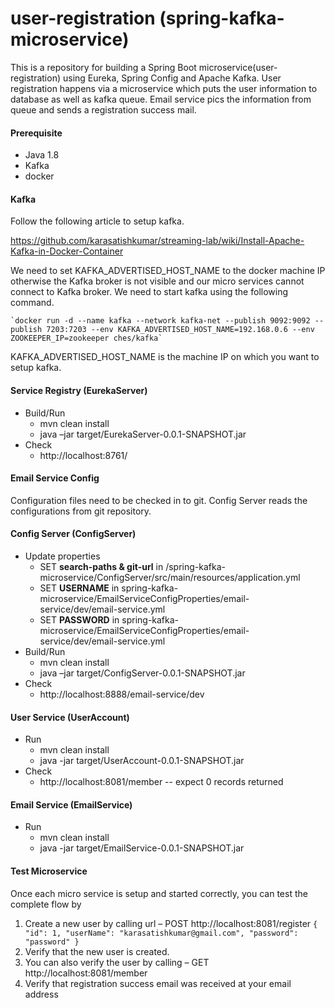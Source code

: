 # user-registration (spring-kafka-microservice)
This is a repository for building a Spring Boot microservice(user-registration) using Eureka, Spring Config and Apache Kafka. 
User registration happens via a microservice which puts the user information to database as well as kafka queue. Email service pics the information from queue and sends a registration success mail.

#### Prerequisite
- Java 1.8
- Kafka
- docker 

#### Kafka
Follow the following article to setup kafka.

https://github.com/karasatishkumar/streaming-lab/wiki/Install-Apache-Kafka-in-Docker-Container

We need to set KAFKA_ADVERTISED_HOST_NAME to the docker machine IP otherwise the Kafka broker is not visible and our micro services cannot connect to Kafka broker. We need to start kafka using the following command.
    
    `docker run -d --name kafka --network kafka-net --publish 9092:9092 --publish 7203:7203 --env KAFKA_ADVERTISED_HOST_NAME=192.168.0.6 --env ZOOKEEPER_IP=zookeeper ches/kafka`

KAFKA_ADVERTISED_HOST_NAME is the machine IP on which you want to setup kafka.


#### Service Registry (EurekaServer)
- Build/Run
  - mvn clean install
  - java –jar target/EurekaServer-0.0.1-SNAPSHOT.jar
- Check
  - http://localhost:8761/

#### Email Service Config
Configuration files need to be checked in to git. Config Server reads the configurations from git repository.  
  
#### Config Server (ConfigServer)
  - Update properties 
    - SET **search-paths & git-url** in /spring-kafka-microservice/ConfigServer/src/main/resources/application.yml
    - SET **USERNAME** in spring-kafka-microservice/EmailServiceConfigProperties/email-service/dev/email-service.yml
    - SET **PASSWORD** in spring-kafka-microservice/EmailServiceConfigProperties/email-service/dev/email-service.yml
  - Build/Run
    - mvn clean install
    - java –jar target/ConfigServer-0.0.1-SNAPSHOT.jar
- Check
    - http://localhost:8888/email-service/dev

#### User Service (UserAccount)
- Run
  - mvn clean install
  - java -jar target/UserAccount-0.0.1-SNAPSHOT.jar
- Check
  - http://localhost:8081/member -- expect 0 records returned

#### Email Service (EmailService)
- Run
  - mvn clean install
  - java -jar target/EmailService-0.0.1-SNAPSHOT.jar
  
#### Test Microservice
Once each micro service is setup and started correctly, you can test the complete flow by
1. Create a new user by calling url – POST http://localhost:8081/register
    `{
       "id": 1,
       "userName": "karasatishkumar@gmail.com",
       "password": "password"
     }`
2. Verify that the new user is created.
3. You can also verify the user by calling – GET http://localhost:8081/member 
4. Verify that registration success email was received at your email address
